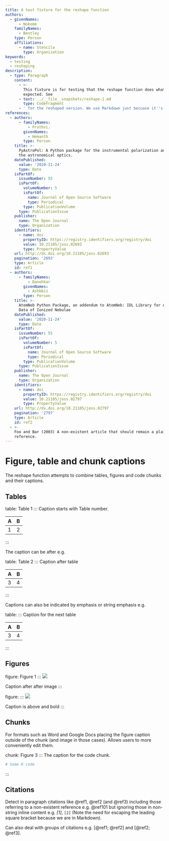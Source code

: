 ```yaml
---
title: A test fixture for the reshape function
authors:
  - givenNames:
      - Nokome
    familyNames:
      - Bentley
    type: Person
    affiliations:
      - name: Stencila
        type: Organization
keywords:
  - testing
  - reshaping
description:
  - type: Paragraph
    content:
      - >-
        This fixture is for testing that the reshape function does what is
        expected. See 
      - text: ../__file__snapshots/reshape-1.md
        type: CodeFragment
      - ' for the reshaped version. We use Markdown just becuase it''s quick and easy to write but this doc could have been in JSON or YAML.'
references:
  - authors:
      - familyNames:
          - Pruthvi.
        givenNames:
          - Hemanth
        type: Person
    title: >-
      PyAstroPol: A Python package for the instrumental polarization analysis of
      the astronomical optics.
    datePublished:
      value: '2020-11-24'
      type: Date
    isPartOf:
      issueNumber: 55
      isPartOf:
        volumeNumber: 5
        isPartOf:
          name: Journal of Open Source Software
          type: Periodical
        type: PublicationVolume
      type: PublicationIssue
    publisher:
      name: The Open Journal
      type: Organization
    identifiers:
      - name: doi
        propertyID: https://registry.identifiers.org/registry/doi
        value: 10.21105/joss.02693
        type: PropertyValue
    url: http://dx.doi.org/10.21105/joss.02693
    pagination: '2693'
    type: Article
    id: ref1
  - authors:
      - familyNames:
          - Danehkar
        givenNames:
          - Ashkbiz
        type: Person
    title: >-
      AtomNeb Python Package, an addendum to AtomNeb: IDL Library for Atomic
      Data of Ionized Nebulae
    datePublished:
      value: '2020-11-24'
      type: Date
    isPartOf:
      issueNumber: 55
      isPartOf:
        volumeNumber: 5
        isPartOf:
          name: Journal of Open Source Software
          type: Periodical
        type: PublicationVolume
      type: PublicationIssue
    publisher:
      name: The Open Journal
      type: Organization
    identifiers:
      - name: doi
        propertyID: https://registry.identifiers.org/registry/doi
        value: 10.21105/joss.02797
        type: PropertyValue
    url: http://dx.doi.org/10.21105/joss.02797
    pagination: '2797'
    type: Article
    id: ref2
  - >-
    Foo and Bar (2003) A non-existent article that should remain a plain text
    reference.
---
```


# Figure, table and chunk captions

The reshape function attempts to combine tables, figures and code chunks and their captions.

## Tables

table: Table 1
:::
Caption starts with Table number.

| A | B |
| - | - |
| 1 | 2 |
:::

The caption can be after e.g.

table: Table 2
:::
Caption after table

| A | B |
| - | - |
| 3 | 4 |
:::

Captions can also be indicated by emphasis or string emphasis e.g.

table:
:::
Caption for the next table

| A | B |
| - | - |
| 3 | 4 |
:::

## Figures

figure: Figure 1
:::
![](https://via.placeholder.com/100)

Caption after after image
:::

figure:
:::
![](https://via.placeholder.com/200)

Caption is above and bold
:::

## Chunks

For formats such as Word and Google Docs placing the figure caption outside of the chunk (and image in those cases). Allows users to more conveniently edit them.

chunk: Figure 3
:::
The caption for the code chunk.

```r
# Some R code
```
:::

## Citations

Detect in paragraph citations like @ref1, @ref2 (and @ref3) including those referring to a non-existent reference e.g. @ref101 but ignoring those in non-string inline content e.g. _\[1]_, `[2]` (Note the need for escaping the leading square bracket because we are in Markdown).

Can also deal with groups of citations e.g. \[@ref1; @ref2] and \[@ref2; @ref3].
